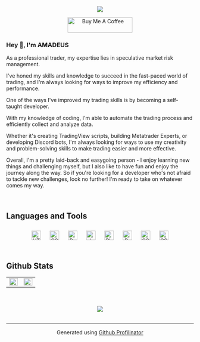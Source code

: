 <div align="center">
<img src="https://komarev.com/ghpvc/?username=AMADEUSvrl&&style=flat-square" align="center" />
</div>  


<p align="center">
<a href="https://solo.to/matheusevaroli" target="_blank"><img src="https://cdn.solo.to/images/link/solo.to.svg" alt="Buy Me A Coffee" height="41" width="174"></a>
</p>

### Hey 👋, I'm AMADEUS  
As a professional trader, my expertise lies in speculative market risk management. 

I've honed my skills and knowledge to succeed in the fast-paced world of trading, and I'm always looking for ways to improve my efficiency and performance.

One of the ways I've improved my trading skills is by becoming a self-taught developer.

With my knowledge of coding, I'm able to automate the trading process and efficiently collect and analyze data. 

Whether it's creating TradingView scripts, building Metatrader Experts, or developing Discord bots, I'm always looking for ways to use my creativity and problem-solving skills to make trading easier and more effective.

Overall, I'm a pretty laid-back and easygoing person - I enjoy learning new things and challenging myself, but I also like to have fun and enjoy the journey along the way. So if you're looking for a developer who's not afraid to tackle new challenges, look no further! I'm ready to take on whatever comes my way.  
  

<br/>  


## Languages and Tools  
<div align="center">  
<a href="https://en.wikipedia.org/wiki/HTML5" target="_blank"><img style="margin: 10px" src="https://profilinator.rishav.dev/skills-assets/html5-original-wordmark.svg" alt="HTML5" height="25" /></a>  
<a href="https://www.w3schools.com/css/" target="_blank"><img style="margin: 10px" src="https://profilinator.rishav.dev/skills-assets/css3-original-wordmark.svg" alt="CSS3" height="25" /></a>  
<a href="https://www.python.org/" target="_blank"><img style="margin: 10px" src="https://profilinator.rishav.dev/skills-assets/python-original.svg" alt="Python" height="25" /></a>  
<a href="https://www.javascript.com/" target="_blank"><img style="margin: 10px" src="https://profilinator.rishav.dev/skills-assets/javascript-original.svg" alt="JavaScript" height="25" /></a>  
<a href="https://www.adobe.com/in/products/photoshop.html" target="_blank"><img style="margin: 10px" src="https://profilinator.rishav.dev/skills-assets/photoshop-plain.svg" alt="Photoshop" height="25" /></a>  
<a href="https://www.adobe.com/in/products/premiere.html" target="_blank"><img style="margin: 10px" src="https://profilinator.rishav.dev/skills-assets/adobepremierepro.png" alt="Premiere Pro" height="25" /></a>  
<a href="https://www.tradingview.com/pine-script-docs/en/v5/Introduction.html" target="_blank"><img style="margin: 10px" src="https://algotrading101.com/learn/wp-content/uploads/2020/07/Pine-Script-Guide.png" alt="CSS3" height="25" /></a>  
<a href="https://www.mql5.com/pt/code" target="_blank"><img style="margin: 10px" src="https://c.mql5.com/i/og/mql5-logo-fb-2.png" alt="CSS3" height="25" /></a>  
</div>  

<br/>  


## Github Stats  
<table><tr><td valign="top" width="50%">

<img src="https://github-readme-stats.vercel.app/api?username=AMADEUSvrl&show_icons=true&count_private=true&hide_border=true" align="left" style="width: 100%" />

</td><td valign="top" width="50%">

<img src="https://github-readme-stats.vercel.app/api/top-langs/?username=AMADEUSvrl&hide_border=true&layout=compact" align="left" style="width: 100%" />

</td></tr></table>
<br />

<br/>  

<div align="center"><img src="https://spotify-github-profile.vercel.app/api/view?uid=xbigmat&cover_image=true&theme=default&show_offline=false&background_color=121212&interchange=false" /></div>  

<br/>  

----
<div align="center">Generated using <a href="https://profilinator.rishav.dev/" target="_blank">Github Profilinator</a></div>
